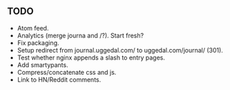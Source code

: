 TODO
----

* Atom feed.
* Analytics (merge journa and /?). Start fresh?
* Fix packaging.
* Setup redirect from journal.uggedal.com/ to uggedal.com/journal/ (301).
* Test whether nginx appends a slash to entry pages.
* Add smartypants.
* Compress/concatenate css and js.
* Link to HN/Reddit comments.
